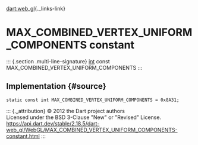 [dart:web\_gl](../../dart-web_gl/dart-web_gl-library){._links-link}

MAX\_COMBINED\_VERTEX\_UNIFORM\_COMPONENTS constant
===================================================

::: {.section .multi-line-signature}
[int](../../dart-core/int-class) const
MAX\_COMBINED\_VERTEX\_UNIFORM\_COMPONENTS
:::

Implementation {#source}
--------------

``` {.language-dart data-language="dart"}
static const int MAX_COMBINED_VERTEX_UNIFORM_COMPONENTS = 0x8A31;
```

::: {._attribution}
© 2012 the Dart project authors\
Licensed under the BSD 3-Clause \"New\" or \"Revised\" License.\
<https://api.dart.dev/stable/2.18.5/dart-web_gl/WebGL/MAX_COMBINED_VERTEX_UNIFORM_COMPONENTS-constant.html>
:::
